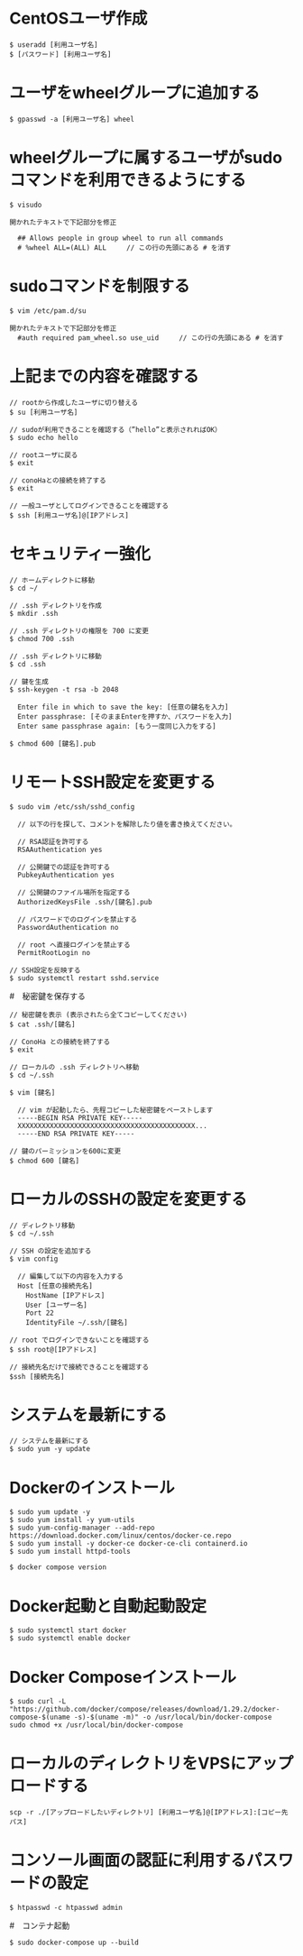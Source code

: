 
# CentOSユーザ作成
```
$ useradd [利用ユーザ名]
$ [パスワード] [利用ユーザ名]
```

# ユーザをwheelグループに追加する
```
$ gpasswd -a [利用ユーザ名] wheel
```

# wheelグループに属するユーザがsudoコマンドを利用できるようにする
```
$ visudo

開かれたテキストで下記部分を修正

  ## Allows people in group wheel to run all commands
  # %wheel ALL=(ALL) ALL     // この行の先頭にある # を消す
```


# sudoコマンドを制限する
```
$ vim /etc/pam.d/su

開かれたテキストで下記部分を修正
  #auth required pam_wheel.so use_uid     // この行の先頭にある # を消す
```

# 上記までの内容を確認する
```
// rootから作成したユーザに切り替える
$ su [利用ユーザ名]

// sudoが利用できることを確認する（”hello”と表示されればOK）
$ sudo echo hello

// rootユーザに戻る
$ exit

// conoHaとの接続を終了する
$ exit

// 一般ユーザとしてログインできることを確認する
$ ssh [利用ユーザ名]@[IPアドレス]
```

# セキュリティー強化
```
// ホームディレクトに移動
$ cd ~/

// .ssh ディレクトリを作成
$ mkdir .ssh

// .ssh ディレクトリの権限を 700 に変更
$ chmod 700 .ssh

// .ssh ディレクトリに移動
$ cd .ssh

// 鍵を生成
$ ssh-keygen -t rsa -b 2048

  Enter file in which to save the key: [任意の鍵名を入力]
  Enter passphrase: [そのままEnterを押すか、パスワードを入力]
  Enter same passphrase again: [もう一度同じ入力をする]

$ chmod 600 [鍵名].pub
```

# リモートSSH設定を変更する
```
$ sudo vim /etc/ssh/sshd_config

  // 以下の行を探して、コメントを解除したり値を書き換えてください。

  // RSA認証を許可する
  RSAAuthentication yes

  // 公開鍵での認証を許可する
  PubkeyAuthentication yes

  // 公開鍵のファイル場所を指定する
  AuthorizedKeysFile .ssh/[鍵名].pub

  // パスワードでのログインを禁止する
  PasswordAuthentication no

  // root へ直接ログインを禁止する
  PermitRootLogin no

// SSH設定を反映する
$ sudo systemctl restart sshd.service
```

#　秘密鍵を保存する
```
// 秘密鍵を表示 (表示されたら全てコピーしてください)
$ cat .ssh/[鍵名]

// ConoHa との接続を終了する
$ exit

// ローカルの .ssh ディレクトリへ移動
$ cd ~/.ssh

$ vim [鍵名]

  // vim が起動したら、先程コピーした秘密鍵をペーストします
  -----BEGIN RSA PRIVATE KEY-----
  XXXXXXXXXXXXXXXXXXXXXXXXXXXXXXXXXXXXXXXXXXXX...
  -----END RSA PRIVATE KEY-----

// 鍵のパーミッションを600に変更
$ chmod 600 [鍵名]
```

# ローカルのSSHの設定を変更する
```
// ディレクトリ移動
$ cd ~/.ssh

// SSH の設定を追加する
$ vim config

  // 編集して以下の内容を入力する
  Host [任意の接続先名]
    HostName [IPアドレス]
    User [ユーザー名]
    Port 22
    IdentityFile ~/.ssh/[鍵名]

// root でログインできないことを確認する
$ ssh root@[IPアドレス]

// 接続先名だけで接続できることを確認する
$ssh [接続先名]
```



# システムを最新にする
```
// システムを最新にする
$ sudo yum -y update
```

# Dockerのインストール
```
$ sudo yum update -y
$ sudo yum install -y yum-utils
$ sudo yum-config-manager --add-repo https://download.docker.com/linux/centos/docker-ce.repo
$ sudo yum install -y docker-ce docker-ce-cli containerd.io
$ sudo yum install httpd-tools

$ docker compose version
```

# Docker起動と自動起動設定
```
$ sudo systemctl start docker
$ sudo systemctl enable docker
```

# Docker Composeインストール
```
$ sudo curl -L "https://github.com/docker/compose/releases/download/1.29.2/docker-compose-$(uname -s)-$(uname -m)" -o /usr/local/bin/docker-compose
sudo chmod +x /usr/local/bin/docker-compose
```

# ローカルのディレクトリをVPSにアップロードする
```
scp -r ./[アップロードしたいディレクトリ] [利用ユーザ名]@[IPアドレス]:[コピー先パス]
```


# コンソール画面の認証に利用するパスワードの設定
```
$ htpasswd -c htpasswd admin
```


#　コンテナ起動
```
$ sudo docker-compose up --build
```
